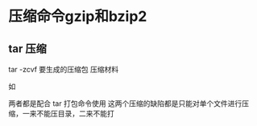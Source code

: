 # 压缩命令gzip和bzip2  


## tar 压缩  

tar -zcvf 要生成的压缩包  压缩材料  

如  


两者都是配合 tar 打包命令使用
这两个压缩的缺陷都是只能对单个文件进行压缩，一来不能压目录，二来不能打


